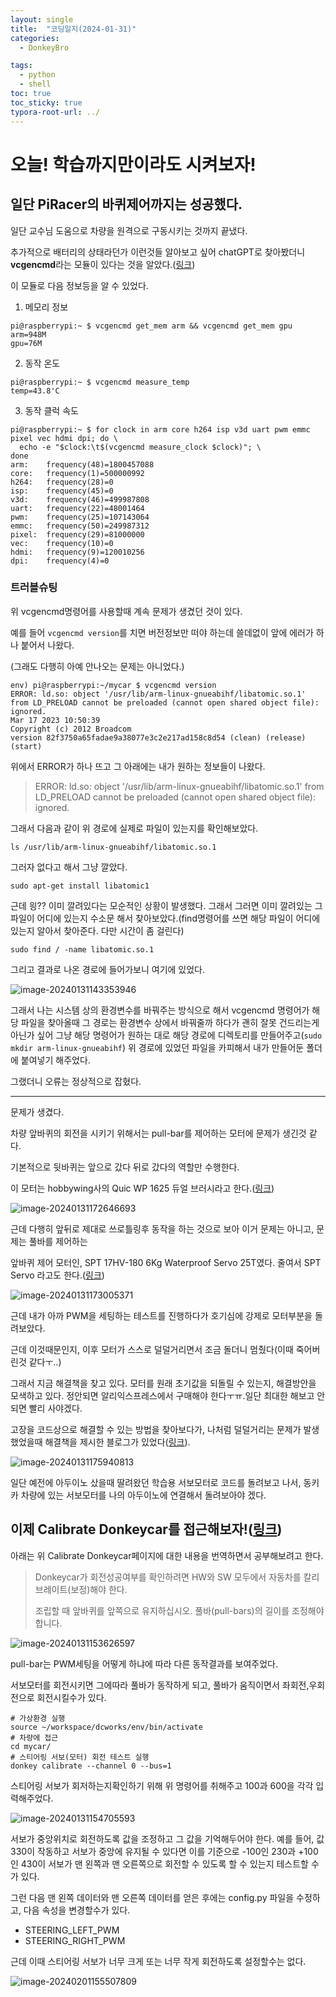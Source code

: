 ```yaml
---
layout: single
title:  "코딩일지(2024-01-31)"
categories: 
  - DonkeyBro

tags:
  - python
  - shell
toc: true
toc_sticky: true
typora-root-url: ../
---
```










# 오늘! 학습까지만이라도 시켜보자!



## 일단 PiRacer의 바퀴제어까지는 성공했다.

일단 교수님 도움으로 차량을 원격으로 구동시키는 것까지 끝냈다.

추가적으로 배터리의 상태라던가 이런것들 알아보고 싶어 chatGPT로 찾아봤더니 <b>vcgencmd</b>라는 모듈이 있다는 것을 알았다.([링크](https://www.elinux.org/RPI_vcgencmd_usage))

이 모듈로 다음 정보등을 알 수 있었다.

1. 메모리 정보

```shell
pi@raspberrypi:~ $ vcgencmd get_mem arm && vcgencmd get_mem gpu
arm=948M
gpu=76M
```

2. 동작 온도

```shell
pi@raspberrypi:~ $ vcgencmd measure_temp
temp=43.8'C
```

3. 동작 클럭 속도

```shell
pi@raspberrypi:~ $ for clock in arm core h264 isp v3d uart pwm emmc pixel vec hdmi dpi; do \                                                          
  echo -e "$clock:\t$(vcgencmd measure_clock $clock)"; \
done
arm:	frequency(48)=1800457088
core:	frequency(1)=500000992
h264:	frequency(28)=0
isp:	frequency(45)=0
v3d:	frequency(46)=499987808
uart:	frequency(22)=48001464
pwm:	frequency(25)=107143064
emmc:	frequency(50)=249987312
pixel:	frequency(29)=81000000
vec:	frequency(10)=0
hdmi:	frequency(9)=120010256
dpi:	frequency(4)=0
```



### 트러블슈팅

위 vcgencmd명령어를 사용할때 계속 문제가 생겼던 것이 있다.

예를 들어 `vcgencmd version`를 치면 버전정보만 떠야 하는데 쓸데없이 앞에 에러가 하나 붙어서 나왔다.

(그래도 다행히 아예 안나오는 문제는 아니었다.)

```shell
env) pi@raspberrypi:~/mycar $ vcgencmd version
ERROR: ld.so: object '/usr/lib/arm-linux-gnueabihf/libatomic.so.1' from LD_PRELOAD cannot be preloaded (cannot open shared object file): ignored.
Mar 17 2023 10:50:39 
Copyright (c) 2012 Broadcom
version 82f3750a65fadae9a38077e3c2e217ad158c8d54 (clean) (release) (start)
```

위에서 ERROR가 하나 뜨고 그 아래에는 내가 원하는 정보들이 나왔다.

> ERROR: ld.so: object '/usr/lib/arm-linux-gnueabihf/libatomic.so.1' from LD_PRELOAD cannot be preloaded (cannot open shared object file): ignored.

그래서 다음과 같이 위 경로에 실제로 파일이 있는지를 확인해보았다.

```shell
ls /usr/lib/arm-linux-gnueabihf/libatomic.so.1
```

그러자 없다고 해서 그냥 깔았다.

```shell
sudo apt-get install libatomic1
```

근데 읭?? 이미 깔려있다는 모순적인 상황이 발생했다. 그래서 그러면 이미 깔려있는 그 파일이 어디에 있는지 수소문 해서 찾아보았다.(find명령어를 쓰면 해당 파일이 어디에 있는지 알아서 찾아준다. 다만 시간이 좀 걸린다)

```shell
sudo find / -name libatomic.so.1
```

그리고 결과로 나온 경로에 들어가보니 여기에 있었다.

![image-20240131143353946](/images/2024-01-31-codinglog(32)/image-20240131143353946.png)

그래서 나는 시스템 상의 환경변수를 바꿔주는 방식으로 해서 vcgencmd 명령어가 해당 파일을 찾아올때 그 경로는 환경변수 상에서 바꿔줄까 하다가 괜히 잘못 건드리는게 아닌가 싶어 그냥 해당 명령어가 원하는 대로 해당 경로에 디렉토리를 만들어주고(`sudo mkdir arm-linux-gnueabihf`) 위 경로에 있었던 파일을 카피해서 내가 만들어둔 폴더에 붙여넣기 해주었다.

그랬더니 오류는 정상적으로 잡혔다.

<hr>

문제가 생겼다.

차량 앞바퀴의 회전을 시키기 위해서는 pull-bar를 제어하는 모터에 문제가 생긴것 같다.

기본적으로 뒷바퀴는 앞으로 갔다 뒤로 갔다의 역할만 수행한다.

이 모터는 hobbywing사의 Quic WP 1625 듀얼 브러시라고 한다.([링크](https://www.hobbywing.com/en/products/quicrun-wp-1625-brushed53.html))

![image-20240131172646693](/images/2024-01-31-codinglog(32)/image-20240131172646693.png)





근데 다행히 앞뒤로 제대로 쓰로틀링후 동작을 하는 것으로 보아 이거 문제는 아니고, 문제는 풀바를 제어하는 

앞바퀴 제어 모터인, SPT 17HV-180 6Kg Waterproof Servo 25T였다. 줄여서 SPT Servo 라고도 한다.([링크](https://ko.aliexpress.com/i/1005004968209650.html?gatewayAdapt=glo2kor))

![image-20240131173005371](/images/2024-01-31-codinglog(32)/image-20240131173005371.png)

근데 내가 아까 PWM을 세팅하는 테스트를 진행하다가 호기심에 강제로 모터부분을 돌려보았다.

근데 이것때문인지, 이후 모터가 스스로 덜덜거리면서 조금 돌더니 멈췄다(이때 죽어버린것 같다ㅜ..)

그래서 지금 해결책을 찾고 있다. 모터를 원래 초기값을 되돌릴 수 있는지, 해결방안을 모색하고 있다. 정안되면 알리익스프레스에서 구매해야 한다ㅜㅠ.일단 최대한 해보고 안되면 빨리 사야겠다.



고장을 코드상으로 해결할 수 있는 방법을 찾아보다가, 나처럼 덜덜거리는 문제가 발생했었을때 해결책을 제시한 블로그가 있었다([링크](https://blog.naver.com/dokkosam/221387857799)).

![image-20240131175940813](/images/2024-01-31-codinglog(32)/image-20240131175940813.png)

일단 예전에 아두이노 샀을때 딸려왔던 학습용 서보모터로 코드를 돌려보고 나서, 동키카 차량에 있는 서보모터를 나의 아두이노에 연결해서 돌려보아야 겠다.









## 이제 Calibrate Donkeycar를 접근해보자!([링크](https://www.waveshare.com/wiki/DonkeyCar_for_Pi-Calibrate_DonkeyCar))

아래는 위 Calibrate Donkeycar페이지에 대한 내용을 번역하면서 공부해보려고 한다.

> Donkeycar가 회전성공여부를 확인하려면 HW와 SW 모두에서 자동차를 칼리브레이트(보정)해야 한다.
>
> 조립할 때 앞바퀴를 앞쪽으로 유지하십시오. 풀바(pull-bars)의 길이를 조정해야 합니다.

![image-20240131153626597](/images/2024-01-31-codinglog(32)/image-20240131153626597.png)

pull-bar는 PWM세팅을 어떻게 하냐에 따라 다른 동작결과를 보여주었다.

서보모터를 회전시키면 그에따라 풀바가 동작하게 되고, 풀바가 움직이면서 좌회전,우회전으로 회전시킬수가 있다.

```shell
# 가상환경 실행
source ~/workspace/dcworks/env/bin/activate
# 차량에 접근
cd mycar/
# 스티어링 서보(모터) 회전 테스트 실행
donkey calibrate --channel 0 --bus=1
```

스티어링 서보가 회저하는지확인하기 위해 위 명령어를 취해주고 100과 600을 각각 입력해주었다.

![image-20240131154705593](/images/2024-01-31-codinglog(32)/image-20240131154705593.png)

서보가 중앙위치로 회전하도록 값을 조정하고 그 값을 기억해두어야 한다. 예를 들어, 값 330이 작동하고 서보가 중앙에 유지될 수 있다면 이를 기준으로 -100인 230과 +100인 430이 서보가 맨 왼쪽과 맨 오른쪽으로 회전할 수 있도록 할 수 있는지 테스트할 수가 있다.

그런 다음 맨 왼쪽 데이터와 맨 오른쪽 데이터를 얻은 후에는 config.py 파일을 수정하고, 다음 속성을 변경할수가 있다.

- STEERING_LEFT_PWM
- STEERING_RIGHT_PWM

근데 이때 스티어링 서보가 너무 크게 또는 너무 작게 회전하도록 설정할수는 없다.

![image-20240201155507809](/images/2024-01-31-codinglog(32)/image-20240201155507809.png)







